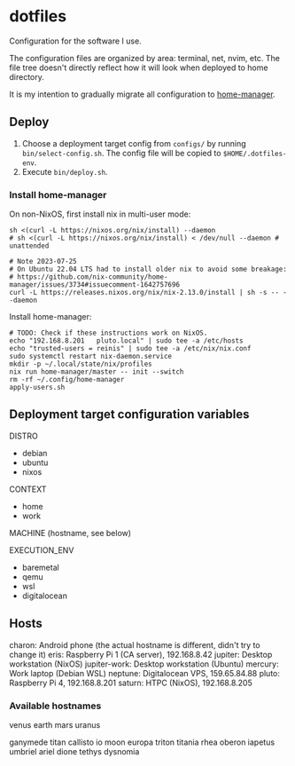# dotfiles

Configuration for the software I use.

The configuration files are organized by area: terminal, net, nvim, etc.
The file tree doesn't directly reflect how it will look when deployed to home directory.

It is my intention to gradually migrate all configuration to
[home-manager](https://github.com/nix-community/home-manager).

## Deploy

1. Choose a deployment target config from `configs/` by running `bin/select-config.sh`.
   The config file will be copied to `$HOME/.dotfiles-env`.
2. Execute `bin/deploy.sh`.

### Install home-manager

On non-NixOS, first install nix in multi-user mode:
``` shell
sh <(curl -L https://nixos.org/nix/install) --daemon
# sh <(curl -L https://nixos.org/nix/install) < /dev/null --daemon # unattended

# Note 2023-07-25
# On Ubuntu 22.04 LTS had to install older nix to avoid some breakage:
# https://github.com/nix-community/home-manager/issues/3734#issuecomment-1642757696
curl -L https://releases.nixos.org/nix/nix-2.13.0/install | sh -s -- --daemon
```

Install home-manager:
``` shell
# TODO: Check if these instructions work on NixOS.
echo "192.168.8.201   pluto.local" | sudo tee -a /etc/hosts
echo "trusted-users = reinis" | sudo tee -a /etc/nix/nix.conf
sudo systemctl restart nix-daemon.service
mkdir -p ~/.local/state/nix/profiles
nix run home-manager/master -- init --switch
rm -rf ~/.config/home-manager
apply-users.sh
```

## Deployment target configuration variables

DISTRO

* debian
* ubuntu
* nixos

CONTEXT

* home
* work

MACHINE (hostname, see below)

EXECUTION_ENV

* baremetal
* qemu
* wsl
* digitalocean

## Hosts

charon: Android phone (the actual hostname is different, didn't try to change it)
eris: Raspberry Pi 1 (CA server), 192.168.8.42
jupiter: Desktop workstation (NixOS)
jupiter-work: Desktop workstation (Ubuntu)
mercury: Work laptop (Debian WSL)
neptune: Digitalocean VPS, 159.65.84.88
pluto: Raspberry Pi 4, 192.168.8.201
saturn: HTPC (NixOS), 192.168.8.205

### Available hostnames

venus
earth
mars
uranus

ganymede
titan
callisto
io
moon
europa
triton
titania
rhea
oberon
iapetus
umbriel
ariel
dione
tethys
dysnomia
